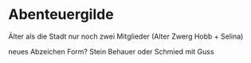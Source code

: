 # Abenteuergilde

Älter als die Stadt
nur noch zwei Mitglieder (Alter Zwerg Hobb + Selina)

neues Abzeichen Form?
Stein Behauer oder Schmied mit Guss
